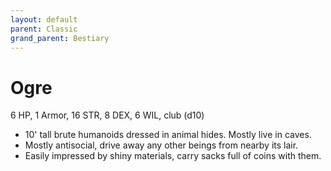 ```yaml
---
layout: default
parent: Classic
grand_parent: Bestiary
---
```


# Ogre

6 HP, 1 Armor, 16 STR, 8 DEX, 6 WIL, club (d10)

- 10' tall brute humanoids dressed in animal hides. Mostly live in caves.
- Mostly antisocial, drive away any other beings from nearby its lair.
- Easily impressed by shiny materials, carry sacks full of coins with them.
